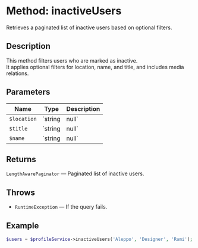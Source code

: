 # Method: inactiveUsers

Retrieves a paginated list of inactive users based on optional filters.

## Description
This method filters users who are marked as inactive.  
It applies optional filters for location, name, and title, and includes media relations.

## Parameters
| Name      | Type         | Description                              |
|-----------|--------------|------------------------------------------|
| `$location` | `string|null` | Location keywords (country or city).     |
| `$title`    | `string|null` | Title to filter expertise.               |
| `$name`     | `string|null` | Name to filter users.                    |

## Returns
`LengthAwarePaginator` — Paginated list of inactive users.

## Throws
- `RuntimeException` — If the query fails.

## Example
```php
$users = $profileService->inactiveUsers('Aleppo', 'Designer', 'Rami');
